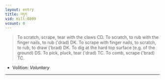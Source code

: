 ```yaml
---
layout: entry
title: འདྲད་
vid: Hill:0899
vcount: 0
---
```

> To scratch, scrape, tear with the claws CD\. To scratch, to rub with the finger nails, to rub ('drad) DK\. To scrape with finger nails, to scratch, to rub, to draw ('brad) DK\. To dig at the hard top surface (e\.g\. of the ground) DS\. To pick, pluck, tear ('drad) TC\. To comb, scrape ('brad) TC\.

* Volition: _Voluntary_

---

